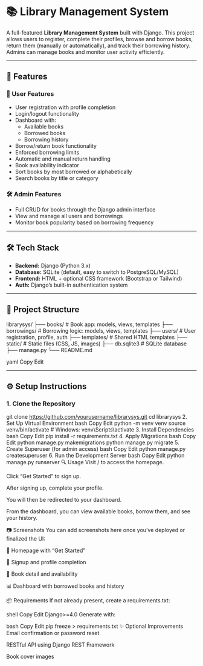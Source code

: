 # 📚 Library Management System

A full-featured **Library Management System** built with Django. This project allows users to register, complete their profiles, browse and borrow books, return them (manually or automatically), and track their borrowing history. Admins can manage books and monitor user activity efficiently.

---

## 🚀 Features

### 👥 User Features
- User registration with profile completion
- Login/logout functionality
- Dashboard with:
  - Available books
  - Borrowed books
  - Borrowing history
- Borrow/return book functionality
- Enforced borrowing limits
- Automatic and manual return handling
- Book availability indicator
- Sort books by most borrowed or alphabetically
- Search books by title or category

### 🛠 Admin Features
- Full CRUD for books through the Django admin interface
- View and manage all users and borrowings
- Monitor book popularity based on borrowing frequency

---

## 🛠️ Tech Stack

- **Backend:** Django (Python 3.x)
- **Database:** SQLite (default, easy to switch to PostgreSQL/MySQL)
- **Frontend:** HTML + optional CSS framework (Bootstrap or Tailwind)
- **Auth:** Django’s built-in authentication system

---

## 📁 Project Structure

librarysys/
├── books/ # Book app: models, views, templates
├── borrowings/ # Borrowing logic: models, views, templates
├── users/ # User registration, profile, auth
├── templates/ # Shared HTML templates
├── static/ # Static files (CSS, JS, images)
├── db.sqlite3 # SQLite database
├── manage.py
└── README.md

yaml
Copy
Edit

---

## ⚙️ Setup Instructions

### 1. Clone the Repository


git clone https://github.com/yourusername/librarysys.git
cd librarysys
2. Set Up Virtual Environment
bash
Copy
Edit
python -m venv venv
source venv/bin/activate  # Windows: venv\Scripts\activate
3. Install Dependencies
bash
Copy
Edit
pip install -r requirements.txt
4. Apply Migrations
bash
Copy
Edit
python manage.py makemigrations
python manage.py migrate
5. Create Superuser (for admin access)
bash
Copy
Edit
python manage.py createsuperuser
6. Run the Development Server
bash
Copy
Edit
python manage.py runserver
🔍 Usage
Visit / to access the homepage.

Click “Get Started” to sign up.

After signing up, complete your profile.

You will then be redirected to your dashboard.

From the dashboard, you can view available books, borrow them, and see your history.

📷 Screenshots
You can add screenshots here once you’ve deployed or finalized the UI:

📄 Homepage with “Get Started”

👤 Signup and profile completion

📘 Book detail and availability

📊 Dashboard with borrowed books and history

📦 Requirements
If not already present, create a requirements.txt:

shell
Copy
Edit
Django>=4.0
Generate with:

bash
Copy
Edit
pip freeze > requirements.txt
✨ Optional Improvements
Email confirmation or password reset

RESTful API using Django REST Framework

Book cover images





